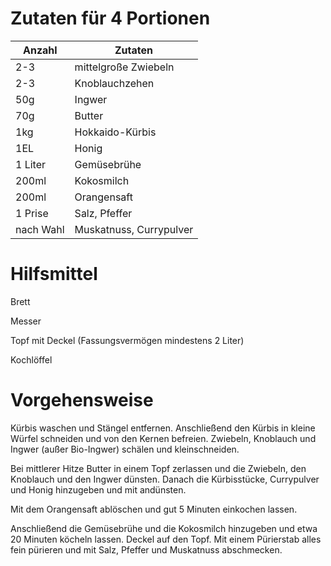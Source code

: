 # Zutaten für 4 Portionen

Anzahl | Zutaten |                          
--- | --- | 
2-3 | 	mittelgroße Zwiebeln | 
2-3 |  	Knoblauchzehen | 
50g | 	Ingwer | 
70g	| Butter | 
1kg	| Hokkaido-Kürbis | 
1EL	| Honig | 
1 Liter	| Gemüsebrühe | 
200ml | 	Kokosmilch | 
200ml	| Orangensaft | 
1 Prise |Salz, Pfeffer |
nach Wahl | Muskatnuss, Currypulver |

# Hilfsmittel

Brett

Messer

Topf mit Deckel (Fassungsvermögen mindestens 2 Liter) 

Kochlöffel

# Vorgehensweise

Kürbis waschen und Stängel entfernen. Anschließend den Kürbis in kleine Würfel schneiden und von den Kernen befreien. 
Zwiebeln, Knoblauch und Ingwer (außer Bio-Ingwer) schälen und kleinschneiden. 

Bei mittlerer Hitze Butter in einem Topf zerlassen und die Zwiebeln, den Knoblauch und den Ingwer dünsten. 
Danach die Kürbisstücke, Currypulver und Honig hinzugeben und mit andünsten. 

Mit dem Orangensaft ablöschen und gut 5 Minuten einkochen lassen.

Anschließend die Gemüsebrühe und die Kokosmilch hinzugeben und etwa 20 Minuten köcheln lassen. Deckel auf den Topf.
Mit einem Pürierstab alles fein pürieren und mit Salz, Pfeffer und Muskatnuss abschmecken. 
